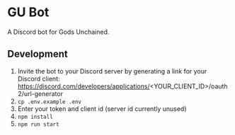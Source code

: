 # GU Bot

A Discord bot for Gods Unchained.

## Development

1. Invite the bot to your Discord server by generating a link for your Discord client: https://discord.com/developers/applications/<YOUR_CLIENT_ID>/oauth2/url-generator
2. `cp .env.example .env`
3. Enter your token and client id (server id currently unused)
4. `npm install`
5. `npm run start`